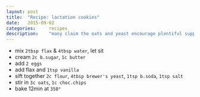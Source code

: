 ```yaml
---
layout: post
title:	"Recipe: lactation cookies"
date: 	2015-09-02
categories: 	recipes
description:	"many claim the oats and yeast encourage plentiful supply"
---
```

* mix `2tbsp flax` & `4tbsp water`, let sit
* cream `2c b.sugar`, `1c butter`
* add `2 eggs`
* add flax and `1tsp vanilla`
* sift together `2c flour`, `4tbsp brewer's yeast`, `1tsp b.soda`, `1tsp salt`
* stir in `3c oats`, `1c choc.chips`
* bake 12min at `350°`
